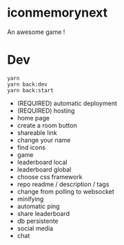 # iconmemorynext
An awesome game !



# Dev
```
yarn
yarn back:dev
yarn back:start
```



- (REQUIRED) automatic deployment
- (REQUIRED) hosting
- home page
- create a room button
- shareable link
- change your name
- find icons
- game
- leaderboard local
- leaderboard global
- choose css framework
- repo readme / description / tags
- change from polling to websocket
- minifying
- automatic ping
- share leaderboard
- db persistente
- social media
- chat

